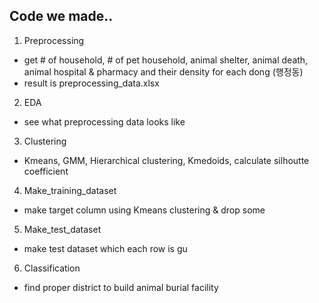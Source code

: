 ## Code we made..
1. Preprocessing
  - get # of household, # of pet household, animal shelter, animal death, animal hospital & pharmacy and their density for each dong (행정동)
  - result is preprocessing_data.xlsx
2. EDA 
  - see what preprocessing data looks like
3. Clustering
  - Kmeans, GMM, Hierarchical clustering, Kmedoids, calculate silhoutte coefficient
4. Make_training_dataset
  - make target column using Kmeans clustering & drop some 
5. Make_test_dataset
  - make test dataset which each row is gu
6. Classification 
  - find proper district to build animal burial facility
